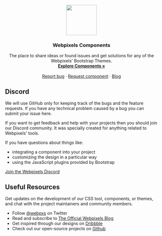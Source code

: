 <p align="center"><a href="https://webpixels.io/start" target="_blank"><img src="https://webpixels.s3.eu-central-1.amazonaws.com/public/github/logo.png" width="100" height=""></a></p>

<h3 align="center">Webpixels Components</h3>

<p align="center">
  The place to share ideas or found issues and get solutions for any of the Webpixels' Bootstrap Themes.
  <br>
  <a href="https://webpixels.io/components"><strong>Explore Components »</strong></a>
  <br>
  <br>
  <a href="https://github.com/webpixels/components-issues/issues/new?template=bug_report.md">Report bug</a>
  ·
  <a href="https://github.com/webpixels/components-issues/issues/new?template=feature_request.md">Request component</a>
  ·
  <a href="https://webpixels.io/blog/">Blog</a>
</p>

## Discord

We will use GitHub only for keeping track of the bugs and the feature requests. If you have any technical problem caused by a bug you can submit your issue here.

If you want to get feedback and help with your projects then you should join our Discord community. It was specially created for anything related to Webpixels' tools.

If you have questions about things like:

- integrating a component into your project
- customizing the design in a particular way
- using the JavaScript plugins provided by Bootstrap

[Join the Webpixels Discord](https://discord.gg/hQ9H4wKTSv)


## Useful Resources

Get updates on the development of our CSS tool, components, or themes, and chat with the project maintainers and community members.

- Follow [@webpxs](https://twitter.com/intent/user?screen_name=webpxs) on Twitter
- Read and subscribe to [The Official Webpixels Blog](https://webpixels.io/blog)
- Get inspired through our designs on [Dribbble](https://dribbble.com/webpixels)
- Check out our open-source projects on [Github](https://github.com/webpixels)
